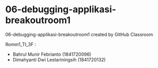 # 06-debugging-applikasi-breakoutroom1
06-debugging-applikasi-breakoutroom1 created by GitHub Classroom

Romm1_TI_3F :

- Bahrul Munir Febrianto (1841720096)
- Dimahyanti Dwi Lestariningsih (1841720132)
